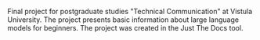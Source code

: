 Final project for postgraduate studies "Technical Communication" at Vistula University. The project presents basic information about large language models for beginners. The project was created in the Just The Docs tool.
